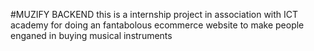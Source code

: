 #MUZIFY BACKEND
this is a internship project in association with ICT academy for doing an fantabolous ecommerce website to make people enganed in buying musical instruments
